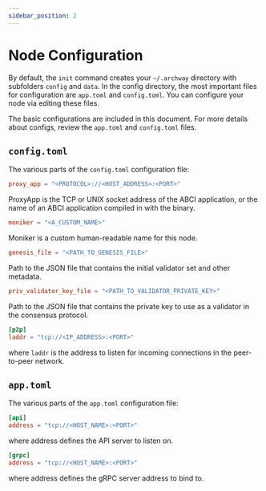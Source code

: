 ```yaml
---
sidebar_position: 2
---
```


# Node Configuration

By default, the `init` command creates your `~/.archway` directory with subfolders `config` and `data`. In the config directory, the most important files for configuration are `app.toml` and `config.toml`. You can configure your node via editing these files.

The basic configurations are included in this document. For more details about configs, review the `app.toml` and `config.toml` files.

## `config.toml`

The various parts of the `config.toml` configuration file:

```toml
proxy_app = "<PROTOCOL>://<HOST_ADDRESS>:<PORT>"
```

ProxyApp is the TCP or UNIX socket address of the ABCI application, or the name of an ABCI application compiled in with the binary.

```toml
moniker = "<A_CUSTOM_NAME>"
```

Moniker is a custom human-readable name for this node.

```toml
genesis_file = "<PATH_TO_GENESIS_FILE>"
```

Path to the JSON file that contains the initial validator set and other metadata.

```toml
priv_validator_key_file = "<PATH_TO_VALIDATOR_PRIVATE_KEY>"
```

Path to the JSON file that contains the private key to use as a validator in the consensus protocol.

```toml
[p2p]
laddr = "tcp://<IP_ADDRESS>:<PORT>"
```

where `laddr` is the address to listen for incoming connections in the peer-to-peer network.

## `app.toml`

The various parts of the `app.toml` configuration file:

```toml
[api]
address = "tcp://<HOST_NAME>:<PORT>"
```

where address defines the API server to listen on.

```toml
[grpc]
address = "tcp://<HOST_NAME>:<PORT>"
```

where address defines the gRPC server address to bind to.
